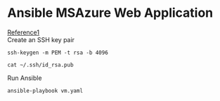 # Ansible MSAzure Web Application
[Reference1](https://docs.microsoft.com/en-us/azure/developer/ansible/vm-configure?tabs=ansible)<br/>
Create an SSH key pair
```
ssh-keygen -m PEM -t rsa -b 4096
```
```
cat ~/.ssh/id_rsa.pub
```
Run Ansible
```
ansible-playbook vm.yaml
```

